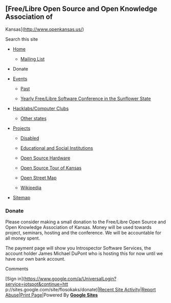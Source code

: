## [Free/Libre Open Source and Open Knowledge Association of
Kansas](http://www.openkansas.us/)

Search this site

  * [Home](/home)

    * [Mailing List](/home/mailing-list)

  * Donate

  * [Events](/events-1)

    * [Past](/events-1/past)

    * [Yearly Free/Libre Software Conference in the Sunflower State](/events-1/yearlyfreelibresoftwareconferenceinthesunflowerstate)

  * [Hacklabs/Computer Clubs](/hacklabscomputer-clubs)

    * [Other states](/hacklabscomputer-clubs/other-states)

  * [Projects](/projects)

    * [Disabled](/projects/disabled)

    * [Educational and Social Institutions](/projects/educational-and-social-institutions)

    * [Open Source Hardware](/projects/open-source-hardware)

    * [Open Source Tour of Kansas](/projects/open-source-tour-of-kansas)

    * [Open Street Map](/projects/open-street-map)

    * [Wikipedia](/projects/wikipedia)

  * [Sitemap](/system/app/pages/sitemap/hierarchy)

###  Donate

Please consider making a small donation to the Free/Libre Open Source and Open
Knowledge Association of Kansas. Money will be used towards project, seminars,
hosting and the conference. We will be accountable for all money spent.

The payment page will show you Introspector Software Services, the account
holder James Michael DuPont who is hosting this for now until we have our own
bank account.

Comments

[Sign in](https://www.google.com/a/UniversalLogin?service=jotspot&continue=htt
p://sites.google.com/site/flosokaks/donate)|[Recent Site
Activity](/system/app/pages/recentChanges)|[Report
Abuse](/system/app/pages/reportAbuse)|[Print Page](javascript:;)|Powered By
**[Google Sites](http://sites.google.com)**


